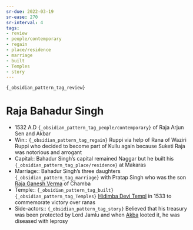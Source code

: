 ```yaml
---
sr-due: 2022-03-19
sr-ease: 270
sr-interval: 4
tags:
- review
- people/contemporary
- regain
- place/residence
- marriage
- built
- Temples
- story
---
```

   
`{_obsidian_pattern_tag_review}`   
# Raja Bahadur Singh   
* 1532 A.D `{_obsidian_pattern_tag_people/contemporary}` of Raja Arjun Sen and Akbar   
* Win:: `{_obsidian_pattern_tag_regain}` Ruppi via help of Rana of Waziri Ruppi who decided to become part of Kullu again because Suketi Raja was notorious and arrogant   
* Capital:: Bahadur Singh’s capital remained Naggar but he built his `{_obsidian_pattern_tag_place/residence}` at Makaras   
* Marriage:: Bahadur Singh’s three daughters `{_obsidian_pattern_tag_marriage}` with Pratap Singh who was the son [Raja Ganesh Verma](/not_created.md) of Chamba   
* Temple:: `{_obsidian_pattern_tag_built}` `{_obsidian_pattern_tag_Temples}` [Hidimba Devi Templ](/not_created.md) in 1533 to commemorate victory over ranas   
* Side-actors:: `{_obsidian_pattern_tag_story}` Believed that his treasury was been protected by Lord Jamlu and when [Akba](/not_created.md) looted it, he was diseased with leprosy